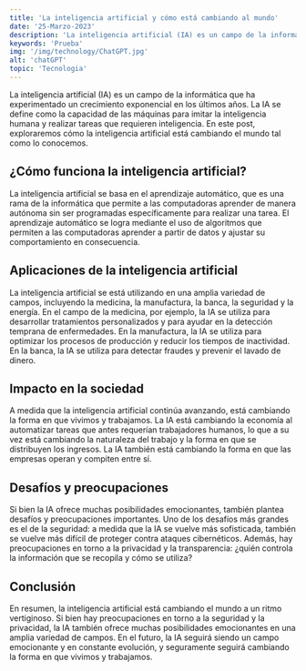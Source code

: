 ```yaml
---
title: 'La inteligencia artificial y cómo está cambiando al mundo'
date: '25-Marzo-2023'
description: 'La inteligencia artificial (IA) es un campo de la informática que ha experimentado un crecimiento exponencial en los últimos años.'
keywords: 'Prueba'
img: '/img/technology/ChatGPT.jpg'
alt: 'chatGPT'
topic: 'Tecnologia'
---
```

La inteligencia artificial (IA) es un campo de la informática que ha experimentado un crecimiento exponencial en los últimos años. La IA se define como la capacidad de las máquinas para imitar la inteligencia humana y realizar tareas que requieren inteligencia. En este post, exploraremos cómo la inteligencia artificial está cambiando el mundo tal como lo conocemos.

## ¿Cómo funciona la inteligencia artificial?
La inteligencia artificial se basa en el aprendizaje automático, que es una rama de la informática que permite a las computadoras aprender de manera autónoma sin ser programadas específicamente para realizar una tarea. El aprendizaje automático se logra mediante el uso de algoritmos que permiten a las computadoras aprender a partir de datos y ajustar su comportamiento en consecuencia.

## Aplicaciones de la inteligencia artificial
La inteligencia artificial se está utilizando en una amplia variedad de campos, incluyendo la medicina, la manufactura, la banca, la seguridad y la energía. En el campo de la medicina, por ejemplo, la IA se utiliza para desarrollar tratamientos personalizados y para ayudar en la detección temprana de enfermedades. En la manufactura, la IA se utiliza para optimizar los procesos de producción y reducir los tiempos de inactividad. En la banca, la IA se utiliza para detectar fraudes y prevenir el lavado de dinero.

## Impacto en la sociedad
A medida que la inteligencia artificial continúa avanzando, está cambiando la forma en que vivimos y trabajamos. La IA está cambiando la economía al automatizar tareas que antes requerían trabajadores humanos, lo que a su vez está cambiando la naturaleza del trabajo y la forma en que se distribuyen los ingresos. La IA también está cambiando la forma en que las empresas operan y compiten entre sí.

## Desafíos y preocupaciones
Si bien la IA ofrece muchas posibilidades emocionantes, también plantea desafíos y preocupaciones importantes. Uno de los desafíos más grandes es el de la seguridad: a medida que la IA se vuelve más sofisticada, también se vuelve más difícil de proteger contra ataques cibernéticos. Además, hay preocupaciones en torno a la privacidad y la transparencia: ¿quién controla la información que se recopila y cómo se utiliza?

## Conclusión
En resumen, la inteligencia artificial está cambiando el mundo a un ritmo vertiginoso. Si bien hay preocupaciones en torno a la seguridad y la privacidad, la IA también ofrece muchas posibilidades emocionantes en una amplia variedad de campos. En el futuro, la IA seguirá siendo un campo emocionante y en constante evolución, y seguramente seguirá cambiando la forma en que vivimos y trabajamos.